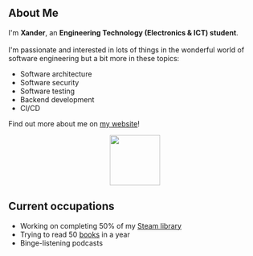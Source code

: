 ## About Me
<div>
 I'm <b>Xander</b>, an <b>Engineering Technology (Electronics & ICT) student</b>.<br><br>
 I'm passionate and interested in lots of things in the wonderful world of software engineering but a bit more in these topics:
 <ul>
  <li>Software architecture</li>
  <li>Software security</li>
  <li>Software testing</li>
  <li>Backend development</li>
  <li>CI/CD</li>
 </ul>


Find out more about me on <a href="https://xdoubleu.com">my website</a>!<br>

<p align="center">
 <img height="100" src="https://media.giphy.com/media/UPqYp2tj61XlBhlPbH/giphy.gif">
</p>

</div>

## Current occupations
 - Working on completing 50% of my [Steam library](https://completionist.me/steam/profile/76561198127953838)
 - Trying to read 50 [books](https://www.goodreads.com/user/show/114660594-xander-warszawski) in a year
 - Binge-listening podcasts
